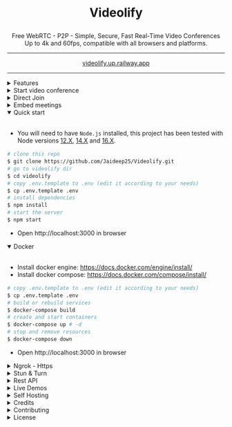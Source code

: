 # <p align="center">Videolify</p>

<p align="center">Free WebRTC - P2P - Simple, Secure, Fast Real-Time Video Conferences Up to 4k and 60fps, compatible with all browsers and platforms.</p>

<hr />

<p align="center">
    <a href="https://videolify.up.railway.app">videolify.up.railway.app</a>
</p>

<hr />

<details>
<summary>Features</summary>

<br/>

- Is `100% Free` - `Open Source` - `Self Hosted` and [PWA](https://en.wikipedia.org/wiki/Progressive_web_application)!
- No download, plug-in, or login required, entirely browser-based
- Unlimited number of conference rooms without call time limitation
- Translated in 133 languages
- Possibility to Password protect the Room for the meeting
- Desktop and Mobile compatible
- Optimized Room URL Sharing (share it to your participants, wait for them to join)
- Webcam Streaming (Front - Rear for mobile)
- Audio Streaming crystal clear with detect speaking and volume indicator
- Screen Sharing to present documents, slides, and more...
- File Sharing (with drag-and-drop), share any files to your participants in the room
- Select Audio Input - Output && Video source
- Ability to set video quality up to 4K and 60 FPS
- Recording your Screen, Audio and Video
- Snapshot the video frame and save it as image png
- Chat with Emoji Picker & Private messages & Save the conversations
- Speech recognition to send the speeches
- Advance collaborative whiteboard for the teachers
- Share any YT Embed video, video mp4, webm, ogg and audio mp3 in real-time
- Full-Screen Mode on mouse click on the Video element
- Possibility to Change UI Themes
- Right-click on the Video elements for more options
- Direct `peer-to-peer` connection ensures the lowest latency thanks to `WebRTC`
- Supports [REST API](app/api/README.md) (Application Programming Interface)
- [Slack](https://api.slack.com/apps/) API integration
- [Sentry](https://sentry.io/) error reporting

</details>

<details>
<summary>Start video conference</summary>

<br/>

- `Open` https://videolify.up.railway.app/newcall
- `Pick` your Room name and Join
- `Allow` using the camera and microphone
- `Share` the Room URL and Wait for someone to join for the video conference

</details>

<details>
<summary>Direct Join</summary>

<br/>

- You can `join` directly to a `room` by going to:
- https://videolify.up.railway.app/join?room=test&name=videolify&audio=0&video=0&screen=0&notify=0

  | Params | Type    | Description     |
  | ------ | ------- | --------------- |
  | room   | string  | room Id         |
  | name   | string  | user name       |
  | audio  | boolean | audio stream    |
  | video  | boolean | video stream    |
  | screen | boolean | screen stream   |
  | notify | boolean | welcome message |

</details>

<details>
<summary>Embed meetings</summary>

<br/>

Embedding a meeting into a service or app using an iframe.

```html
<iframe
  allow="camera; microphone; fullscreen; display-capture; autoplay"
  src="https://videolify.up.railway.app/newcall"
  style="height: 100%; width: 100%; border: 0px;"
></iframe>
```

</details>

<details open>
<summary>Quick start</summary>

<br/>

- You will need to have `Node.js` installed, this project has been tested with Node versions [12.X](https://nodejs.org/en/blog/release/v12.22.1/), [14.X](https://nodejs.org/en/blog/release/v14.17.5/) and [16.X](https://nodejs.org/en/blog/release/v16.15.0/).

```bash
# clone this repo
$ git clone https://github.com/Jaideep25/Videolify.git
# go to videolify dir
$ cd videolify
# copy .env.template to .env (edit it according to your needs)
$ cp .env.template .env
# install dependencies
$ npm install
# start the server
$ npm start
```

- Open http://localhost:3000 in browser

</details>

<details open>
<summary>Docker</summary>

<br/>

- Install docker engine: https://docs.docker.com/engine/install/
- Install docker compose: https://docs.docker.com/compose/install/

```bash
# copy .env.template to .env (edit it according to your needs)
$ cp .env.template .env
# build or rebuild services
$ docker-compose build
# create and start containers
$ docker-compose up # -d
# stop and remove resources
$ docker-compose down
```

- Open http://localhost:3000 in browser

</details>

<details>
<summary>Ngrok - Https</summary>

<br/>

You can start videoconferencing directly from your Local PC, and be reachable from any device outside your network, simply by following [these documentation](docs/ngrok.md), or expose it directly on [HTTPS](app/ssl/README.md)

</details>

<details>
<summary>Stun & Turn</summary>

<br/>

You can [Check here](https://videolify.up.railway.app/test), if you are full covered by the Videolify default IceServers ([Stun](https://en.wikipedia.org/wiki/STUN) & [Turn](https://en.wikipedia.org/wiki/TURN)).

If not, you can change it in the `.env` file and test it by the URL eg:

```html
https://videolify.up.railway.app/test?iceServers=[{"urls":"stun:stun.l.google.com:19302"},{"urls":"turn:openrelay.metered.ca:443","username":"openrelayproject","credential":"openrelayproject"}]
```

</details>

<details>
<summary>Rest API</summary>

<br/>

```bash
# The response will give you a entrypoint / Room URL for your meeting, where authorization: API_KEY_SECRET.
$ curl -X POST "http://localhost:3000/api/v1/meeting" -H "authorization: videolify_default_secret" -H "Content-Type: application/json"
$ curl -X POST "https://videolify.up.railway.app/api/v1/meeting" -H "authorization: videolify_default_secret" -H "Content-Type: application/json"
```

## API Documentation

The API documentation uses [swagger](https://swagger.io/) at http://localhost:3000/api/v1/docs. Or check it out on [live](https://videolify.up.railway.app/api/v1/docs)

</details>

<details>
<summary>Live Demos</summary>

<br/>

https://videolify.up.railway.app/

<br>

<a target="_blank" href="https://railway.app/new/template/videolify?referralCode=j25"><img src="https://railway.app/button.svg" style="width: 220px;"></a>

https://videolify.up.railway.app

<br>

</details>

<details>
<summary>Self Hosting</summary>

<br/>

Follow [this documentation](docs/self-hosting.md).

</details>

<details>
<summary>Credits</summary>

<br/>

- Miroslav Pejic

</details>

<details>
<summary>Contributing</summary>

<br/>

- Contributions are welcome and greatly appreciated!
- Just run before `npm run lint`

</details>

<details>
<summary>License</summary>

<br/>

[![AGPLv3](/public/images/AGPLv3.png)](LICENSE)

Videolify is free and can be modified and forked. But the conditions of the AGPLv3 (GNU Affero General Public License v3.0) need to be respected. In particular modifications need to be free as well and made available to the public. Get a quick overview of the license at [Choose an open source license](https://choosealicense.com/licenses/agpl-3.0/).

</details>
